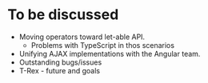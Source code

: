 # To be discussed

- Moving operators toward let-able API. 
  - Problems with TypeScript in thos scenarios
- Unifying AJAX implementations with the Angular team.
- Outstanding bugs/issues
- T-Rex - future and goals

